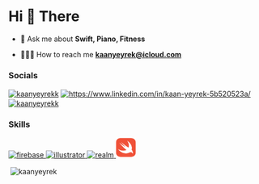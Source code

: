 <h1 align="left">Hi 👋 There</h1>

- 💬 Ask me about **Swift, Piano, Fitness**

- 👨🏻‍💻 How to reach me **kaanyeyrek@icloud.com**

<h3 align="left">Socials</h3>
<p align="left">
<a href="https://twitter.com/kaanyeyrekk" target="blank"><img align="center" src="https://raw.githubusercontent.com/rahuldkjain/github-profile-readme-generator/master/src/images/icons/Social/twitter.svg" alt="kaanyeyrekk" height="30" width="40" /></a>
<a href="https://www.linkedin.com/in/kaan-yeyrek-5b520523a/" target="blank"><img align="center" src="https://raw.githubusercontent.com/rahuldkjain/github-profile-readme-generator/master/src/images/icons/Social/linked-in-alt.svg" alt="https://www.linkedin.com/in/kaan-yeyrek-5b520523a/" height="30" width="40" /></a>
<a href="https://instagram.com/kaanyeyrekk" target="blank"><img align="center" src="https://raw.githubusercontent.com/rahuldkjain/github-profile-readme-generator/master/src/images/icons/Social/instagram.svg" alt="kaanyeyrekk" height="30" width="40" /></a>
</p>

<h3 align="left">Skills</h3>
<p align="left"> <a href="https://firebase.google.com/" target="_blank" rel="noreferrer"> <img src="https://www.vectorlogo.zone/logos/firebase/firebase-icon.svg" alt="firebase" width="40" height="40"/> </a> <a href="https://www.adobe.com/in/products/illustrator.html" target="_blank" rel="noreferrer"> <img src="https://www.vectorlogo.zone/logos/adobe_illustrator/adobe_illustrator-icon.svg" alt="illustrator" width="40" height="40"/> </a> <a href="https://realm.io/" target="_blank" rel="noreferrer"> <img src="https://raw.githubusercontent.com/bestofjs/bestofjs-webui/8665e8c267a0215f3159df28b33c365198101df5/public/logos/realm.svg" alt="realm" width="40" height="40"/> </a> <a href="https://developer.apple.com/swift/" target="_blank" rel="noreferrer"> <img src="https://raw.githubusercontent.com/devicons/devicon/master/icons/swift/swift-original.svg" alt="swift" width="40" height="40"/> </a> </p>

<p>&nbsp;<img align="center" src="https://github-readme-stats-git-masterrstaa-rickstaa.vercel.app/api?username=kaanyeyrek&show_icons=true&locale=en&theme=transparent" alt="kaanyeyrek" /></p>

